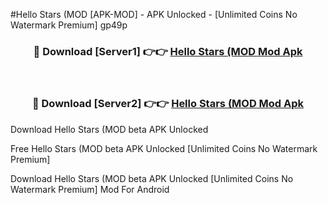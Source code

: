#Hello Stars (MOD [APK-MOD] - APK Unlocked - [Unlimited Coins No Watermark Premium] gp49p



<div align="center">

<h3>🔴 Download [Server1] 👉👉 <a href="https://momento.my/?title=Hello_Stars_(MOD">Hello Stars (MOD Mod Apk</a></h3><br>

<h3>🔴 Download [Server2] 👉👉 <a href="https://momento.my/?title=Hello_Stars_(MOD">Hello Stars (MOD Mod Apk</a></h3>
</div>



Download Hello Stars (MOD beta APK Unlocked

Free Hello Stars (MOD beta APK Unlocked [Unlimited Coins No Watermark Premium]

Download Hello Stars (MOD beta APK Unlocked [Unlimited Coins No Watermark Premium] Mod For Android
